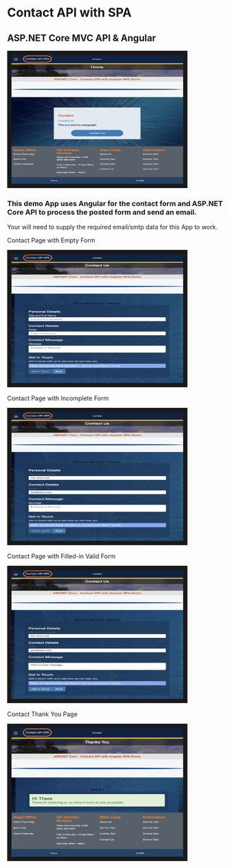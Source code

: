 # Contact API with SPA

## ASP.NET Core MVC API & Angular

  <!-- Home Page : https://site.com/ -->
 
<p><img src="./docs/images/ContactAPI_Home.png"
alt="Asp.Net Core MVC API Contact Form (Angular form UI and ASP.NET Core API form processing and email sending) Demo " width="400" height="300" border="10" /></p>


### This demo App uses Angular for the contact form and ASP.NET Core API to process the posted form and send an email.

Your will need to supply the required email/smtp data for this App to work.

Contact Page with Empty Form

<p><img src="./docs/images/ContactAPI_ContactForm_Empty.png"
alt="Asp.Net Core MVC API Contact Form (Angular form UI and ASP.NET Core API form processing and email sending) Demo " width="400" height="300" border="10" /></p>

Contact Page with Incomplete Form

<p><img src="./docs/images/ContactAPI_ContactForm_Incomplete.png"
alt="Asp.Net Core MVC API Contact Form (Angular form UI and ASP.NET Core API form processing and email sending) Demo " width="400" height="300" border="10" /></p>

Contact Page with Filled-in Valid Form

<p><img src="./docs/images/ContactAPI_ContactForm_FilledInValid.png"
alt="Asp.Net Core MVC API Contact Form (Angular form UI and ASP.NET Core API form processing and email sending) Demo " width="400" height="300" border="10" /></p>



Contact Thank You Page

<p><img src="./docs/images/ContactAPI_ContactThankYou.png"
alt="Asp.Net Core MVC API Contact Form (Angular form UI and ASP.NET Core API form processing and email sending) Demo " width="400" height="300" border="10" /></p>
